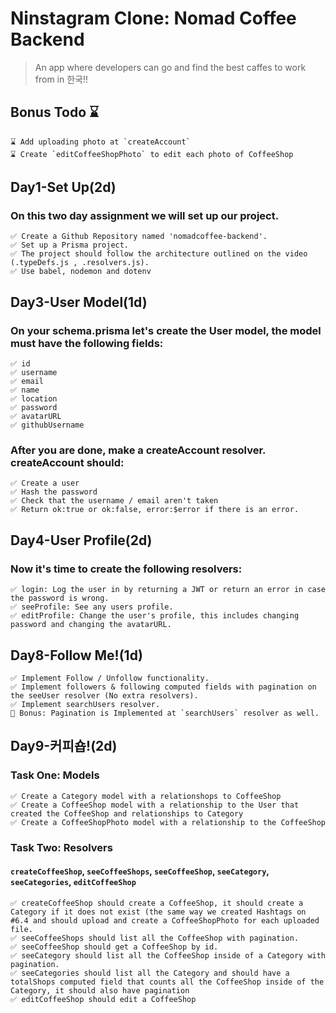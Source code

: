 # Ninstagram Clone: Nomad Coffee Backend

> An app where developers can go and find the best caffes to work from in 한국!!

## Bonus Todo ⌛️

```
⌛️ Add uploading photo at `createAccount`
⌛️ Create `editCoffeeShopPhoto` to edit each photo of CoffeeShop
```

## Day1-Set Up(2d)

### On this two day assignment we will set up our project.

```
✅ Create a Github Repository named 'nomadcoffee-backend'.
✅ Set up a Prisma project.
✅ The project should follow the architecture outlined on the video (.typeDefs.js , .resolvers.js).
✅ Use babel, nodemon and dotenv
```

## Day3-User Model(1d)

### On your schema.prisma let's create the User model, the model must have the following fields:

```
✅ id
✅ username
✅ email
✅ name
✅ location
✅ password
✅ avatarURL
✅ githubUsername
```

### After you are done, make a createAccount resolver. createAccount should:

```
✅ Create a user
✅ Hash the password
✅ Check that the username / email aren't taken
✅ Return ok:true or ok:false, error:$error if there is an error.
```

## Day4-User Profile(2d)

### Now it's time to create the following resolvers:

```
✅ login: Log the user in by returning a JWT or return an error in case the password is wrong.
✅ seeProfile: See any users profile.
✅ editProfile: Change the user's profile, this includes changing password and changing the avatarURL.
```

## Day8-Follow Me!(1d)

```
✅ Implement Follow / Unfollow functionality.
✅ Implement followers & following computed fields with pagination on the seeUser resolver (No extra resolvers).
✅ Implement searchUsers resolver.
🎁 Bonus: Pagination is Implemented at `searchUsers` resolver as well.
```

## Day9-커피숍!(2d)

### Task One: Models

```
✅ Create a Category model with a relationshops to CoffeeShop
✅ Create a CoffeeShop model with a relationship to the User that created the CoffeeShop and relationships to Category
✅ Create a CoffeeShopPhoto model with a relationship to the CoffeeShop
```

### Task Two: Resolvers

#### `createCoffeeShop`, `seeCoffeeShops`, `seeCoffeeShop`, `seeCategory`, `seeCategories`, `editCoffeeShop`

```
✅ createCoffeeShop should create a CoffeeShop, it should create a Category if it does not exist (the same way we created Hashtags on #6.4 and should upload and create a CoffeeShopPhoto for each uploaded file.
✅ seeCoffeeShops should list all the CoffeeShop with pagination.
✅ seeCoffeeShop should get a CoffeeShop by id.
✅ seeCategory should list all the CoffeeShop inside of a Category with pagination.
✅ seeCategories should list all the Category and should have a totalShops computed field that counts all the CoffeeShop inside of the Category, it should also have pagination
✅ editCoffeeShop should edit a CoffeeShop
```
